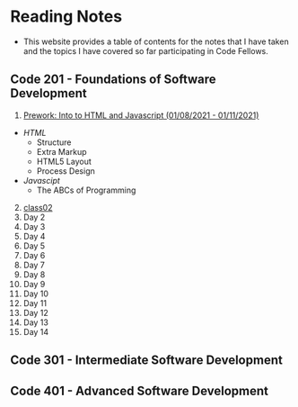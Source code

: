 # Reading Notes
 - This website provides a table of contents for the notes that I have taken and the topics I have covered so far participating in Code Fellows.

## Code 201 - Foundations of Software Development

1. [Prework: Into to HTML and Javascript (01/08/2021 - 01/11/2021)](class1.md)

- _HTML_
  - Structure
  - Extra Markup
  - HTML5 Layout
  - Process Design
- _Javascipt_
  - The ABCs of Programming

2. [class02](class.02.md)
3. Day 2
4. Day 3
5. Day 4
6. Day 5
7. Day 6
8. Day 7
9. Day 8
10. Day 9
11. Day 10
12. Day 11
13. Day 12
14. Day 13
15. Day 14

## Code 301 - Intermediate Software Development

## Code 401 - Advanced Software Development

